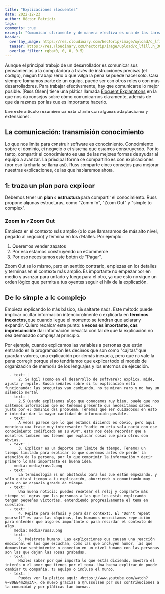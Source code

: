 ```yaml
---
title: "Explicaciones elocuentes"
date: 2022-12-23
author: Héctor Patricio
tags:
comments: true
excerpt: "Comunicar claramente y de manera efectiva es una de las tareas más importantes de los desarrolladores. Hablemos de las técnicas que puedes seguir para mejorar en este aspecto."
header:
  overlay_image: https://res.cloudinary.com/hectorip/image/upload/c_lfill,h_450,w_1200/v1671858924/ryan-baker-VgROGebCi80-unsplash_p2jzj3.jpg
  teaser: https://res.cloudinary.com/hectorip/image/upload/c_lfill,h_300,w_1200/v1671858924/ryan-baker-VgROGebCi80-unsplash_p2jzj3.jpg
  overlay_filter: rgba(0, 0, 0, 0.5)
---
```


Aunque el principal trabajo de un desarrollador es comunicar sus pensamientos a la computadora a través de instrucciones precisas (el código), ningún trabajo serio o que valga la pena se puede hacer solo. Casi siempre formamos parte de un equipo, puede ser con otros roles o con más desarrolladores. Para trabajar efectivamente, hay que comunicarse lo mejor posible. [Russ Olsen] tiene una plática llamada [Eloquent Explanations]() en la que nos da consejos sobre cómo comunicarnos claramente, además de que da razones por las que es importante hacerlo.

Ene este artículo resumiremos esta charla con algunas adaptaciones y extensiones.

## La comunicación: transmisión conocimiento

Lo que nos limita para construir software es conocimiento. Conocimiento sobre el dominio, el negocio o el sistema que estamos construyendo. Por lo tanto, compartir el conocimiento es una de las mejores formas de ayudar al equipo a avanzar. La principal forma de compartirlo es con explicaciones (por eso la charla se llama así). Russ comparte cinco consejos para mejorar nuestras explicaciones, de las que hablaremos ahora.

## 1: traza un plan para explicar

Debemos tener un **plan** o **estructura** para compartir el conocimiento. Russ propone algunas estructuras, como "Zomm In", "Zoom Out" y "simple to complex".

### Zoom In y Zoom Out

Empieza en el contexto más amplio (o lo que llamaríamos de más alto nivel, pegado al negocio) y termina en los detalles. Por ejemplo:

1. Queremos vender zapatos
2. Por eso estamos construyendo un eCommerce
3. Por eso necesitamos este botón de "Pagar".

Zoom Out es lo mismo, pero en sentido contrario, empiezas en los detalles y terminas en el contexto más amplio. Es importante no empezar por en medio y avanzar para un lado y luego para el otro, ya que esto no sigue un orden lógico que permita a tus oyentes seguir el hilo de la explicación.

## De lo simple a lo complejo

Empieza explicando lo más básico, sin saltarte nada. Este método puede implicar ocultar información intencionalmente o explicarla en **términos inexactos**, que cuando llegue el momento se tendrán que aclarar y expandir. Quiero recalcar este punto: **a veces es importante, casi imprescindible** dar información inexacta con tal de que la explicación no sea demasiado compleja al principio.

Por ejemplo, cuando explicamos las variables a personas que están entrando en la programación les decimos que son como "cajitas" que guardan valores, una explicación por demás inexacta, pero que no vale la pena corregir porque si no  tendríamos que explicar todo el modelo de organización de memoria de los lenguajes y los entornos de ejecución.

      - text: |
          2. Se ágil (como en el desarrollo de software): explica, mide, ajusta y repite. Busca señales sobre si tu explicación está funcionando: las preguntas van cambiando, no te miran raro y no hay un silencio mortal
      - text: |
          2.5 Cuando explicamos algo que conocemos muy bien, puede que nos saltemos información que no tenemos presente que necesitamos sabes, justo por el dominio del problema. Tenemos que ser cuidadosos en esto e intentar dar la mayor cantidad de información posible.
      - text: |
          A veces parece que lo que estamos diciendo es obvio, pero aquí menciona una frase muy interesante: "nadie en esta sala nació con ese conocimiento codificado en su ADN", esto nos debe recordar que a nosotros también nos tienen que explicar cosas que para otros son obvias.
      - text: |
          3. Explicar es un deporte con límite de tiempo. Tenemos un tiempo limitado para explicar lo que queremos antes de perder la atención de la persona, por lo que comprimir la información y decir primero lo más importante es buena idea.
        media: media/russ2.png
      - text: |
          La terminología es un obstáculo para los que están empezando, y sólo quitará tiempo a tu explicación, aburriendo o comunicando muy poco en un espacio grande de tiempo.
      - text: |
          Una buena noticia: puedes resetear el reloj y comprarte más tiempo si logras que las personas a las que les estás explicando tengan pequeñas victorias, entendiendo progresivamente el tema en cuestión.
      - text: |
          4. Repite para énfasis y para dar contexto. El "Don't repeat yourself" es para las máquinas, los humanos necesitamos repetición para entender que algo es importante o para recordar el contexto de algo.
        media: media/russ3.png
      - text: |
          5. Muéstrate humano. Las explicaciones que causan una reacción emocional en los que escuchan, como las que incluyen humor, las que demuestran sentimientos o conectan en un nivel humano con las personas son las que dejan las cosas grabadas.
      - text: |
          Hazles saber por qué importa lo que estás diciendo, muestra el interés o el amor que tienes por el tema. Una buena explicación puede cambiar tu compañía, tu equipo o incluso el mundo.
      - text: |
          Puedes ver la plática aquí: <https://www.youtube.com/watch?v=80EE4mZmp3A>, de nuevo gracias a @russolsen por sus contribuciones a la comunidad y por pláticas tan buenas.
